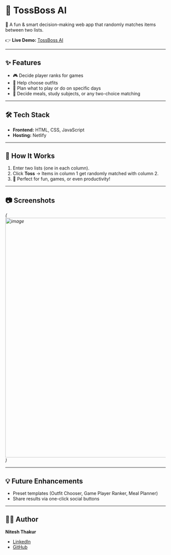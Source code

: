 # 🤖 TossBoss AI  

🎲 A fun & smart decision-making web app that randomly matches items between two lists.  

👉 **Live Demo:** [TossBoss AI](https://tossboss-ai.netlify.app/)  

---

## ✨ Features
- 🎮 Decide player ranks for games  
- 👗 Help choose outfits  
- 📅 Plan what to play or do on specific days  
- 🍲 Decide meals, study subjects, or any two-choice matching  

---

## 🛠️ Tech Stack
- **Frontend:** HTML, CSS, JavaScript  
- **Hosting:** Netlify  

---

## 🚀 How It Works
1. Enter two lists (one in each column).  
2. Click **Toss** → Items in column 1 get randomly matched with column 2.  
3. 🎉 Perfect for fun, games, or even productivity!  

---

## 📷 Screenshots
*(<img width="678" height="753" alt="image" src="https://github.com/user-attachments/assets/867cf544-cc0f-4c6e-a063-d21611f779d4" />
)*  

---

## 💡 Future Enhancements 
- Preset templates (Outfit Chooser, Game Player Ranker, Meal Planner)  
- Share results via one-click social buttons  

---

## 👨‍💻 Author
**Nitesh Thakur**  
- [LinkedIn](www.linkedin.com/in/nitesh-thakur-6818a6346)  
- [GitHub](https://github.com/thakur176)  
